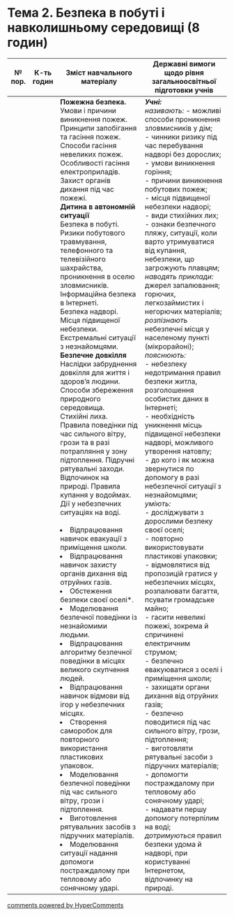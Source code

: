 <div id="hypercomments_widget" class="js-hypercomments-widget invisible"></div>

# Тема 2. Безпека в побуті і навколишньому середовищі  (8 годин)

<table>
  <tr>
    <td width="10%" align="center"><b>№ пор.</b></td>
    <td width="10%" align="center"><b>К-ть годин</b></td>
    <td width="40%" align="center"><b>Зміст навчального матеріалу</b></td>
    <td width="40%" align="center"><b>Державні вимоги щодо рівня загальноосвітньої підготовки учнів</b></td>
  </tr>
<tbody>
  <tr>
<td width="10%" style="vertical-align:top !important;"></td>
<td width="10%" style="vertical-align:top !important;"></td>
    <td width="40%" style="vertical-align:top !important;">
<b>Пожежна безпека. </b><br>
Умови  і причини виникнення пожеж. Принципи запобігання та гасіння пожеж.
Способи гасіння невеликих пожеж. Особливості гасіння електроприладів. Захист органів дихання під час пожежі.<br> 
<b>Дитина в автономній ситуації</b><br>
Безпека в побуті. Ризики побутового травмування, телефонного та телевізійного шахрайства, проникнення в оселю зловмисників. <br>
Інформаційна безпека в Інтернеті.<br>
Безпека надворі. Місця підвищеної небезпеки. Екстремальні ситуації з незнайомцями.<br>
<b>Безпечне довкілля </b><br>
Наслідки забруднення довкілля для життя і здоров’я людини. Способи збереження природного середовища.<br>
Стихійні лиха. Правила поведінки під час сильного вітру, грози та в разі потрапляння у зону підтоплення. Підручні рятувальні заходи.<br>
Відпочинок на природі. Правила купання у  водоймах. Дії у небезпечних ситуаціях на воді. <br>
<br>
<li>Відпрацювання навичок евакуації з приміщення школи. </li>
<li>Відпрацювання навичок  захисту органів дихання від отруйних газів.</li>
<li>Обстеження безпеки своєї оселі*.</li>
<li>Моделювання безпечної поведінки із незнайомими людьми.</li>
<li>Відпрацювання алгоритму безпечної поведінки в місцях великого скупчення людей.</li>
<li>Відпрацювання навичок відмови від ігор у небезпечних місцях. </li>
<li>Створення саморобок для  повторного використання пластикових упаковок.</li>
<li>Моделювання безпечної поведінки під час сильного вітру, грози і підтоплення. </li>
<li>Виготовлення рятувальних засобів з підручних матеріалів. </li>
<li>Моделювання ситуації надання допомоги  постраждалому при тепловому або сонячному ударі.</li>
</td>
    <td width="40%" style="vertical-align:top !important;">
<i><b>Учні:</b></i><br>
<i>називають:  </i>
- можливі способи проникнення зловмисників у дім;<br>
- чинники ризику під час перебування надворі без дорослих; <br>
- умови виникнення горіння; <br>
- причини виникнення побутових пожеж; <br>
- місця підвищеної небезпеки надворі;  <br>
- види стихійних лих; <br>
- ознаки безпечного пляжу, ситуації, коли варто утримуватися від купання, небезпеки, що загрожують плавцям;<br>
<i>наводять приклади:</i> джерел запалювання; горючих, легкозаймистих і негорючих матеріалів;<br>
<i>розпізнають</i> небезпечні місця у населеному пункті (мікрорайоні);<br>
<i>пояснюють:</i> <br>
- небезпеку недотримання правил безпеки житла, розголошення особистих даних в Інтернеті; <br> 
- необхідність уникнення місць підвищеної небезпеки надворі,  можливого утворення натовпу; <br>  
- до кого і як можна звернутися по допомогу в разі небезпечної ситуації з незнайомцями; <br>  
<i>уміють:  </i><br>
- досліджувати з дорослими безпеку своєї оселі; <br>
- повторно використовувати пластикові упаковки; <br>
- відмовлятися від пропозицій гратися у небезпечних місцях, розпалювати багаття, псувати громадське майно;<br> 
- гасити невеликі пожежі, зокрема й спричинені електричним струмом; <br>
- безпечно евакуюватися з оселі і приміщення школи; <br>
- захищати органи дихання від отруйних газів; <br>
- безпечно поводитися під час сильного вітру, грози, підтоплення; <br>
- виготовляти рятувальні засоби з підручних матеріалів; <br>
- допомогти постраждалому при тепловому або сонячному ударі; <br>
- надавати першу допомогу потерпілим на воді;<br>
<i>дотримуються</i> правил безпеки удома й надворі, при користуванні Інтернетом, відпочинку на природі. </td>
  </tr>
</tbody>
</table>

<div class="js-hypercomments-container">
<a href="http://hypercomments.com" class="hc-link" title="comments widget">comments powered by HyperComments</a>
</div>
